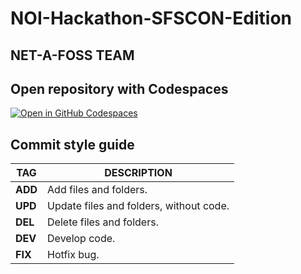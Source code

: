 # NOI-Hackathon-SFSCON-Edition
## NET-A-FOSS TEAM

## Open repository with Codespaces 
[![Open in GitHub Codespaces](https://github.com/codespaces/badge.svg)](https://codespaces.new/lurenss/NOI-Hackathon-SFSCON-Edition?quickstart=1)

## Commit style guide

| **TAG** | **DESCRIPTION**                         |
| ------- | --------------------------------------- |
| **ADD** | Add files and folders.                  |
| **UPD** | Update files and folders, without code. |
| **DEL** | Delete files and folders.               |
| **DEV** | Develop code.                           |
| **FIX** | Hotfix bug.   

